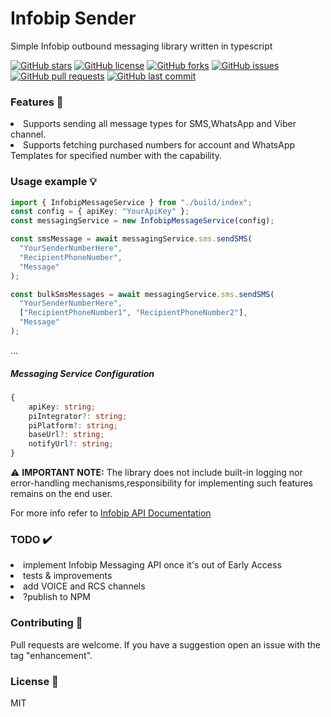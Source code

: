<h1> Infobip Sender </h1>

Simple Infobip outbound messaging library written in typescript

[![GitHub stars](https://img.shields.io/github/stars/runtimeterrorist/infobip-sender.svg)](https://github.com/runtimeterrorist/infobip-sender/stargazers)
[![GitHub license](https://img.shields.io/github/license/runtimeterrorist/infobip-sender.svg)](https://github.com/runtimeterrorist/infobip-sender/blob/master/LICENSE)
[![GitHub forks](https://img.shields.io/github/forks/runtimeterrorist/infobip-sender.svg)](https://github.com/runtimeterrorist/infobip-sender/network/members)
[![GitHub issues](https://img.shields.io/github/issues/runtimeterrorist/infobip-sender.svg)](https://github.com/runtimeterrorist/infobip-sender/issues)
[![GitHub pull requests](https://img.shields.io/github/issues-pr/runtimeterrorist/infobip-sender.svg)](https://github.com/runtimeterrorist/infobip-sender/pulls)
[![GitHub last commit](https://img.shields.io/github/last-commit/runtimeterrorist/infobip-sender.svg)](https://github.com/runtimeterrorist/infobip-sender/commits/master)

<h3>Features 🚀</h3>

<li>Supports sending all message types for SMS,WhatsApp and Viber channel.</li>
<li>Supports fetching purchased numbers for account and WhatsApp Templates for specified number with the capability.</li>

<h3>Usage example 💡</h3>

```ts
import { InfobipMessageService } from "./build/index";
const config = { apiKey: "YourApiKey" };
const messagingService = new InfobipMessageService(config);

const smsMessage = await messagingService.sms.sendSMS(
  "YourSenderNumberHere",
  "RecipientPhoneNumber",
  "Message"
);

const bulkSmsMessages = await messagingService.sms.sendSMS(
  "YourSenderNumberHere",
  ["RecipientPhoneNumber1", "RecipientPhoneNumber2"],
  "Message"
);
```

...

<h5>Messaging Service Configuration</h5>

```ts
{
    apiKey: string;
    piIntegrator?: string;
    piPlatform?: string;
    baseUrl?: string;
    notifyUrl?: string;
}
```

⚠️ <b>IMPORTANT NOTE:</b> The library does not include built-in logging nor error-handling mechanisms,responsibility for implementing such features remains on the end user.

For more info refer to <a href="https://www.infobip.com/docs/api">Infobip API Documentation</a>

<h3>TODO ✔️</h3>
<li> implement Infobip Messaging API once it's out of Early Access</li>
<li> tests & improvements</li>
<li> add VOICE and RCS channels</li>
<li> ?publish to NPM</li>

<h3>Contributing 🤝</h3>
Pull requests are welcome. If you have a suggestion open an issue with the tag "enhancement".

<h3>License 📝</h3>

MIT
